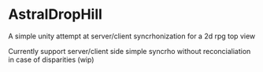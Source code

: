 # AstralDropHill

A simple unity attempt at server/client syncrhonization for a 2d rpg top view

Currently support server/client side simple syncrho without reconcialiation in case of disparities (wip)
